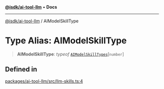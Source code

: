 [**@isdk/ai-tool-llm**](../README.md) • **Docs**

***

[@isdk/ai-tool-llm](../globals.md) / AIModelSkillType

# Type Alias: AIModelSkillType

> **AIModelSkillType**: *typeof* [`AIModelSkillTypes`](../variables/AIModelSkillTypes.md)\[`number`\]

## Defined in

[packages/ai-tool-llm/src/llm-skills.ts:4](https://github.com/isdk/ai-tool-llm.js/blob/315c5c48f20c16c3cb62039cc17ee2a5600b85aa/src/llm-skills.ts#L4)
